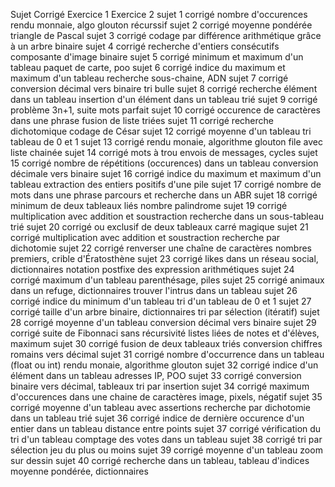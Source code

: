 

Sujet	Corrigé	Exercice 1	Exercice 2
sujet 1	corrigé	nombre d'occurences	rendu monnaie, algo glouton récurssif
sujet 2	corrigé	moyenne pondérée	triangle de Pascal
sujet 3	corrigé	codage par différence	arithmétique grâce à un arbre binaire
sujet 4	corrigé	recherche d'entiers consécutifs	composante d'image binaire
sujet 5	corrigé	minimum et maximum d'un tableau	paquet de carte, poo
sujet 6	corrigé	indice du maximum et maximum d'un tableau	recherche sous-chaine, ADN
sujet 7	corrigé	conversion décimal vers binaire	tri bulle
sujet 8	corrigé	recherche élément dans un tableau	insertion d'un élément dans un tableau trié
sujet 9	corrigé	problème 3n+1, suite	mots parfait
sujet 10	corrigé	occurence de caractères dans une phrase	fusion de liste triées
sujet 11	corrigé	recherche dichotomique	codage de César
sujet 12	corrigé	moyenne d'un tableau	tri tableau de 0 et 1
sujet 13	corrigé	rendu monaie, algorithme glouton	file avec liste chainée
sujet 14	corrigé	mots à trou	envois de messages, cycles
sujet 15	corrigé	nombre de répétitions (occurences) dans un tableau	conversion décimale vers binaire
sujet 16	corrigé	indice du maximum et maximum d'un tableau	extraction des entiers positifs d'une pile
sujet 17	corrigé	nombre de mots dans une phrase	parcours et recherche dans un ABR
sujet 18	corrigé	minimum de deux tableaux liés	nombre palindrome
sujet 19	corrigé	multiplication avec addition et soustraction	recherche dans un sous-tableau trié
sujet 20	corrigé	ou exclusif de deux tableaux	carré magique
sujet 21	corrigé	multiplication avec addition et soustraction	recherche par dichotomie
sujet 22	corrigé	renverser une chaîne de caractères	nombres premiers, crible d'Ératosthène
sujet 23	corrigé	likes dans un réseau social, dictionnaires	notation postfixe des expression arithmétiques
sujet 24	corrigé	maximum d'un tableau	parenthésage, piles
sujet 25	corrigé	animaux dans un refuge, dictionnaires	trouver l'intrus dans un tableau
sujet 26	corrigé	indice du minimum d'un tableau	tri d'un tableau de 0 et 1
sujet 27	corrigé	taille d'un arbre binaire, dictionnaires	tri par sélection (itératif)
sujet 28	corrigé	moyenne d'un tableau	conversion décimal vers binaire
sujet 29	corrigé	suite de Fibonnaci sans récursivité	listes liées de notes et d'élèves, maximum
sujet 30	corrigé	fusion de deux tableaux triés	conversion chiffres romains vers décimal
sujet 31	corrigé	nombre d'occurrence dans un tableau (float ou int)	rendu monaie, algorithme glouton
sujet 32	corrigé	indice d'un élément dans un tableau	adresses IP, POO
sujet 33	corrigé	conversion binaire vers décimal, tableaux	tri par insertion
sujet 34	corrigé	maximum d'occurences dans une chaine de caractères	image, pixels, négatif
sujet 35	corrigé	moyenne d'un tableau avec assertions	recherche par dichotomie dans un tableau trié
sujet 36	corrigé	indice de dernière occurence d'un entier dans un tableau	distance entre points
sujet 37	corrigé	vérification du tri d'un tableau	comptage des votes dans un tableau
sujet 38	corrigé	tri par sélection	jeu du plus ou moins
sujet 39	corrigé	moyenne d'un tableau	zoom sur dessin
sujet 40	corrigé	recherche dans un tableau, tableau d'indices	moyenne pondérée, dictionnaires